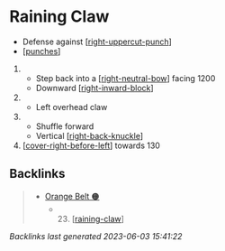# Raining Claw

- Defense against [[right-uppercut-punch]]
- [[punches]]

1. - Step back into a [[right-neutral-bow]] facing 1200
   - Downward [[right-inward-block]]
2. - Left overhead claw
3. - Shuffle forward
   - Vertical [[right-back-knuckle]]
4. [[cover-right-before-left]] towards 130

## Backlinks

> - [Orange Belt 🟠](..\belts\2-orange.md)
>   - 23. [[raining-claw]]

_Backlinks last generated 2023-06-03 15:41:22_

[//begin]: # "Autogenerated link references for markdown compatibility"
[right-uppercut-punch]: ../single-techniques/right-uppercut-punch.md "Right Uppercut Punch"
[punches]: ../web-of-knowledge/punches.md "Web of Knowledge: Punches"
[right-neutral-bow]: ../single-techniques/right-neutral-bow.md "Right Neutral Bow"
[right-inward-block]: ../single-techniques/right-inward-block.md "Right Inward Block"
[right-back-knuckle]: ../single-techniques/right-back-knuckle.md "Right Back Knuckle"
[cover-right-before-left]: ../single-techniques/cover-right-before-left.md "Cover Right before Left"
[raining-claw]: raining-claw.md "Raining Claw"
[//end]: # "Autogenerated link references"